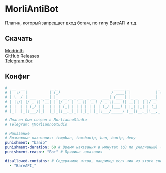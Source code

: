 # MorliAntiBot

Плагин, который запрещает вход ботам, по типу BareAPI и т.д.

## Скачать
[Modrinth](https://modrinth.com/project/morliantibot/versions)\
[GitHub Releases](https://github.com/MorliannoStudio/MorliAntiBot/releases)\
[Telegram бот](https://t.me/morliannostudiobot)

## Конфиг
```yaml
#  __  __            _ _                         _____ _             _ _
# |  \/  |          | (_)                       / ____| |           | (_)
# | \  / | ___  _ __| |_  __ _ _ __  _ __   ___| (___ | |_ _   _  __| |_  ___
# | |\/| |/ _ \| '__| | |/ _` | '_ \| '_ \ / _ \\___ \| __| | | |/ _` | |/ _ \
# | |  | | (_) | |  | | | (_| | | | | | | | (_) |___) | |_| |_| | (_| | | (_) |
# |_|  |_|\___/|_|  |_|_|\__,_|_| |_|_| |_|\___/_____/ \__|\__,_|\__,_|_|\___/

# Плагин был создан в MorliannoStudio
# Telegram: @MorliannoStudio

# Наказание
# Возможные наказания: tempban, tempbanip, ban, banip, deny
punishment: "banip"
punishment-duration: 60 # Время наказания в минутах (60 по умолчанию) (не применяется на ban, banip и deny)
punishment-reason: "Бот" # Причина наказания

disallowed-contains: # Содержимое ников, например если ник из этого списка содержит "BareAPI_", то будет применено наказание
  - "BareAPI_"
```
